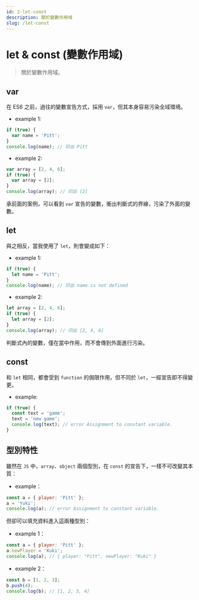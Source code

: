 ```yaml
---
id: 2-let-const
description: 關於變數作用域
slug: /let-const
---
```


# let & const (變數作用域)

> 關於變數作用域。

## var

在 ES6 之前，過往的變數宣告方式，採用 `var`，但其本身容易污染全域環境。

- example 1:

```javascript
if (true) {
  var name = 'Pitt';
}
console.log(name); // 印出 Pitt
```

- example 2:

```javascript
var array = [2, 4, 6];
if (true) {
  var array = [2];
}
console.log(array); // 印出 [2]
```

承前面的案例，可以看到 `var` 宣告的變數，衝出判斷式的界線，污染了外面的變數。

## let

與之相反，當我使用了 `let`，則會變成如下：

- example 1:

```javascript
if (true) {
  let name = 'Pitt';
}
console.log(name); // 印出 name is not defined
```

- example 2:

```javascript
let array = [2, 4, 6];
if (true) {
  let array = [2];
}
console.log(array); // 印出 [2, 4, 6]
```

判斷式內的變數，僅在當中作用，而不會傳到外面進行污染。

## const

和 `let` 相同，都會受到 `function` 的侷限作用，但不同於 `let`，一經宣告即不得變更。

- example:

```javascript
if (true) {
  const text = 'game';
  text = 'new game';
  console.log(text); // error Assignment to constant variable.
}
```

## 型別特性

雖然在 `JS` 中，`array`、`object` 兩個型別，在 `const` 的宣告下，一樣不可改變其本質：

- example：

```javascript
const a = { player: 'Pitt' };
a = 'Yuki';
console.log(a); // error Assignment to constant variable.
```

但卻可以填充資料進入這兩種型別：

- example 1：

```javascript
const a = { player: 'Pitt' };
a.newPlayer = 'Kuki';
console.log(a); // { player: "Pitt", newPlayer: "Kuki" }
```

- example 2：

```javascript
const b = [1, 2, 3];
b.push(4);
console.log(b); // [1, 2, 3, 4]
```
